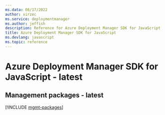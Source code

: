 ```yaml
---
ms.data: 08/17/2022
author: xirzec
ms.service: deploymentmanager
ms.author: jeffish
description: Reference for Azure Deployment Manager SDK for JavaScript
title: Azure Deployment Manager SDK for JavaScript
ms.devlang: javascript
ms.topic: reference
---
```

# Azure Deployment Manager SDK for JavaScript - latest

## Management packages - latest
[!INCLUDE [mgmt-packages](deployment-manager-mgmt-index.md)]